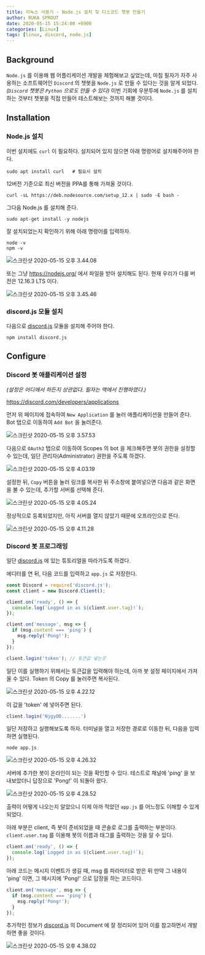```yaml
---
title: 리눅스 사용기 - Node.js 설치 및 디스코드 챗봇 만들기
author: RUKA SPROUT
date: 2020-05-15 15:24:00 +0900
categories: [Linux]
tags: [linux, discord, node.js]
---
```


## Background
`Node.js` 를 이용해 웹 어플리케이션 개발을 체험해보고 싶었는데, 마침 필자가 자주 사용하는 소프트웨어인 `Discord` 의 챗봇을 `Node.js` 로 만들 수 있다는 것을 알게 되었다. *(`Discord` 챗봇은 `Python` 으로도 만들 수 있다)* 이번 기회에 우분투에 `Node.js` 를 설치하는 것부터 챗봇을 직접 만들어 테스트해보는 것까지 해볼 것이다.

## Installation
### Node.js 설치
이번 설치에도 `curl` 이 필요하다. 설치되어 있지 않으면 아래 명령어로 설치해주어야 한다.

```shell
sudo apt install curl   # 필요시 설치
```
12버전 기준으로 최신 버전을 PPA를 통해 가져올 것이다.

```shell
curl -sL https://deb.nodesource.com/setup_12.x | sudo -E bash -
```

그다음 Node.js 를 설치해 준다.

```shell
sudo apt-get install -y nodejs
```

잘 설치되었는지 확인하기 위해 아래 명령어를 입력하자.

```shell
node -v
npm -v
```

![스크린샷 2020-05-15 오후 3.44.08](https://i.imgur.com/3ntqhgi.png)

또는 그냥 https://nodejs.org/ 에서 파일을 받아 설치해도 된다. 현재 우리가 다룰 버전은 12.16.3 LTS 이다.

![스크린샷 2020-05-15 오후 3.45.46](https://i.imgur.com/1IrVxtQ.png)

### discord.js 모듈 설치
다음으로 [discord.js](https://discord.js.org/#/) 모듈을 설치해 주어야 한다.

```shell
npm install discord.js
```

## Configure
### Discord 봇 애플리케이션 설정

*(설정은 어디에서 하든지 상관없다. 필자는 맥에서 진행하였다.)*

https://discord.com/developers/applications

먼저 위 페이지에 접속하여 `New Application` 를 눌러 애플리케이션을 만들어 준다. Bot 탭으로 이동하여 `Add Bot` 을 눌러준다.

![스크린샷 2020-05-15 오후 3.57.53](https://i.imgur.com/dt3qOI5.png)

다음으로 `OAuth2` 탭으로 이동하여 Scopes 의 bot 을 체크해주면 봇의 권한을 설정할 수 있는데, 일단 관리자(Administrator) 권한을 주도록 하겠다.

![스크린샷 2020-05-15 오후 4.03.19](https://i.imgur.com/RuGNL64.png)

설정한 뒤, `Copy` 버튼을 눌러 링크를 복사한 뒤 주소창에 붙여넣으면 다음과 같은 화면을 볼 수 있는데, 추가할 서버를 선택해 준다.

![스크린샷 2020-05-15 오후 4.05.24](https://i.imgur.com/bdgZPzW.png)

정상적으로 등록되었지만, 아직 서버를 열지 않았기 때문에 오프라인으로 뜬다.

![스크린샷 2020-05-15 오후 4.11.28](https://i.imgur.com/guj6fGX.png)

### Discord 봇 프로그래밍

일단 [discord.js](https://discord.js.org/#/) 에 있는 튜토리얼을 따라가도록 하겠다.

에디터를 연 뒤, 다음 코드를 입력하고 `app.js` 로 저장한다.

```js
const Discord = require('discord.js');
const client = new Discord.Client();

client.on('ready', () => {
  console.log(`Logged in as ${client.user.tag}!`);
});

client.on('message', msg => {
  if (msg.content === 'ping') {
    msg.reply('Pong!');
  }
});

client.login('token'); // 토큰값 넣는곳
```

일단 이를 실행하기 위해서는 토큰값을 입력해야 하는데, 아까 봇 설정 페이지에서 가져올 수 있다. Token 의 Copy 를 눌러주면 복사된다.

![스크린샷 2020-05-15 오후 4.22.12](https://i.imgur.com/lMC4jry.png)

이 값을 'token' 에 넣어주면 된다.

```js
client.login('NjgyOD.......')
```

일단 저장하고 실행해보도록 하자. 터미널을 열고 저장한 경로로 이동한 뒤, 다음을 입력하면 실행된다.

```shell
node app.js
```

![스크린샷 2020-05-15 오후 4.26.32](https://i.imgur.com/R6zQtPS.png)

서버에 추가한 봇이 온라인이 되는 것을 확인할 수 있다. 테스트로 채널에 'ping' 을 보내보았더니 답장으로 'Pong!' 이 되돌아 왔다.

![스크린샷 2020-05-15 오후 4.28.52](https://i.imgur.com/ly4ahyk.png)

출력이 어떻게 나오는지 알았으니 이제 아까 적었던 `app.js` 를 어느정도 이해할 수 있게 되었다.

아래 부분은 client, 즉 봇이 준비되었을 때 콘솔로 로그를 출력하는 부분이다. `client.user.tag` 를 이용해 봇의 이름과 태그를 출력하는 것을 알 수 있다.

```js
client.on('ready', () => {
  console.log(`Logged in as ${client.user.tag}!`);
});
```

아래 코드는 메시지 이벤트가 생길 때, msg 를 파라미터로 받은 뒤 만약 그 내용이 'ping' 이면, 그 메시지에 'Pong!' 으로 답장을 하는 코드이다.

```js
client.on('message', msg => {
  if (msg.content === 'ping') {
    msg.reply('Pong!');
  }
});
```

추가적인 정보가 [discord.js](https://discord.js.org/#/) 의 Document 에 잘 정리되어 있어 이를 참고하면서 개발하면 좋을 것이다.

![스크린샷 2020-05-15 오후 4.38.02](https://i.imgur.com/h2TmUqz.png)
